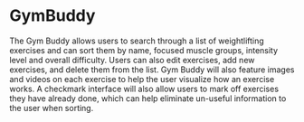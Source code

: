 # GymBuddy
The Gym Buddy allows users to search through a list of weightlifting exercises and can sort them by name, focused muscle groups, intensity level and overall difficulty. Users can also edit exercises, add new exercises, and delete them from the list. Gym Buddy will also feature images and videos on each exercise to help the user visualize how an exercise works. A checkmark interface will also allow users to mark off exercises they have already done, which can help eliminate un-useful information to the user when sorting.